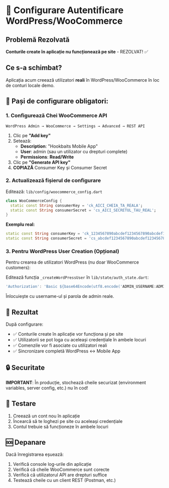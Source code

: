 # 🔐 Configurare Autentificare WordPress/WooCommerce

## Problemă Rezolvată
**Conturile create în aplicație nu funcționează pe site** - REZOLVAT! ✅

## Ce s-a schimbat?
Aplicația acum creează utilizatori **reali** în WordPress/WooCommerce în loc de conturi locale demo.

## 🔧 Pași de configurare obligatori:

### 1. **Configurează Chei WooCommerce API**
```
WordPress Admin → WooCommerce → Settings → Advanced → REST API
```

1. Clic pe **"Add key"**
2. Setează:
   - **Description**: "Hookbaits Mobile App"
   - **User**: admin (sau un utilizator cu drepturi complete)
   - **Permissions**: **Read/Write**
3. Clic pe **"Generate API key"**
4. **COPIAZĂ** Consumer Key și Consumer Secret

### 2. **Actualizează fișierul de configurare**
Editează: `lib/config/woocommerce_config.dart`

```dart
class WooCommerceConfig {
  static const String consumerKey = 'ck_AICI_CHEIA_TA_REALA';
  static const String consumerSecret = 'cs_AICI_SECRETUL_TAU_REAL';
}
```

**Exemplu real:**
```dart
static const String consumerKey = 'ck_1234567890abcdef1234567890abcdef12345678';
static const String consumerSecret = 'cs_abcdef1234567890abcdef1234567890abcdef12';
```

### 3. **Pentru WordPress User Creation (Opțional)**
Pentru crearea de utilizatori WordPress (nu doar WooCommerce customers):

Editează funcția `_createWordPressUser` în `lib/state/auth_state.dart`:
```dart
'Authorization': 'Basic ${base64Encode(utf8.encode('ADMIN_USERNAME:ADMIN_PASSWORD'))}'
```

Înlocuiește cu username-ul și parola de admin reale.

## 🎯 Rezultat
După configurare:
- ✅ Conturile create în aplicație vor funcționa și pe site
- ✅ Utilizatorii se pot loga cu aceleași credențiale în ambele locuri
- ✅ Comenzile vor fi asociate cu utilizatori reali
- ✅ Sincronizare completă WordPress ↔ Mobile App

## 🔒 Securitate
**IMPORTANT**: În producție, stochează cheile securizat (environment variables, server config, etc.) nu în cod!

## 🧪 Testare
1. Creează un cont nou în aplicație
2. Încearcă să te loghezi pe site cu aceleași credențiale
3. Contul trebuie să funcționeze în ambele locuri

## 🆘 Depanare
Dacă înregistrarea eșuează:
1. Verifică console log-urile din aplicație
2. Verifică că cheile WooCommerce sunt corecte
3. Verifică că utilizatorul API are drepturi suffice
4. Testează cheile cu un client REST (Postman, etc.)
